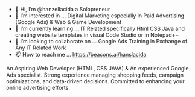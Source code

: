 - 👋 Hi, I’m @hanzellacida a Solopreneur
- 👀 I’m interested in ... Digital Marketing especially in Paid Advertising (Google Ads) & Web & Game Development 
- 🌱 I’m currently learning ... IT Related specifically Html CSS Java and creating website templates in visual Code Studio or in Notepad++
- 💞️ I’m looking to collaborate on ... Google Ads Training in Exchange of Any IT Related Work
- 📫 How to reach me ... https://beacons.ai/hanslacida

An Aspiring Web Developer (HTML, CSS JAVA) & An experienced Google Ads specialist. Strong experience managing shopping feeds, campaign optimizations, and data-driven decisions. Committed to enhancing your online advertising efforts.
